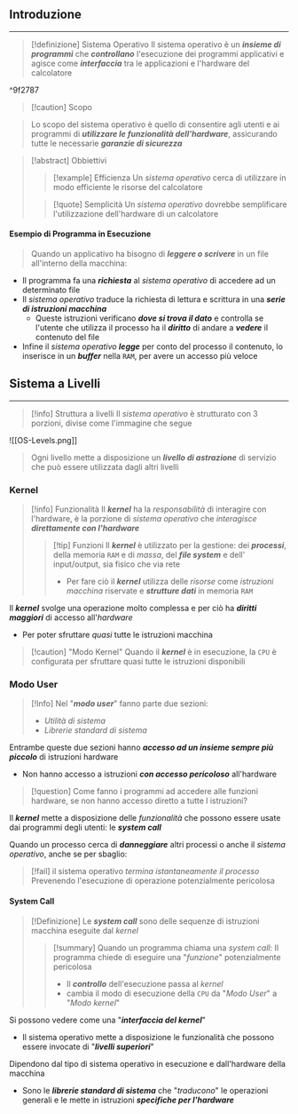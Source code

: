 ## Introduzione
---
>[!definizione] Sistema Operativo
>Il sistema operativo è un ***insieme di programmi*** che ***controllano*** l'esecuzione dei programmi applicativi e agisce come ***interfaccia*** tra le applicazioni e l'hardware del calcolatore

^9f2787

>[!caution] Scopo

> Lo scopo del sistema operativo è quello di consentire agli utenti e ai programmi di ***utilizzare le funzionalità dell'hardware***, assicurando tutte le necessarie ***garanzie di sicurezza***

>[!abstract] Obbiettivi
>>[!example] Efficienza
>>Un *sistema operativo* cerca di utilizzare in modo efficiente le risorse del calcolatore
>
>>[!quote] Semplicità
>>Un *sistema operativo* dovrebbe semplificare l'utilizzazione dell'hardware di un calcolatore
#### Esempio di Programma in Esecuzione
>Quando un applicativo ha bisogno di ***leggere o scrivere*** in un file all'interno della macchina:

- Il programma fa una ***richiesta*** al *sistema operativo* di accedere ad un determinato file
- Il *sistema operativo* traduce la richiesta di lettura e scrittura in una ***serie di istruzioni macchina***
	- Queste istruzioni verificano ***dove si trova il dato*** e controlla se l'utente che utilizza il processo ha il ***diritto*** di andare a ***vedere*** il contenuto del file
- Infine il *sistema operativo* ***legge*** per conto del processo il contenuto, lo inserisce in un ***buffer*** nella `RAM`, per avere un accesso più veloce

## Sistema a Livelli
---
>[!info] Struttura a livelli
>Il *sistema operativo* è strutturato con 3 porzioni, divise come l'immagine che segue

![[OS-Levels.png]]

>Ogni livello mette a disposizione un ***livello di astrazione*** di servizio che può essere utilizzata dagli altri livelli
### Kernel
>[!info] Funzionalità
>Il ***kernel*** ha la *responsabilità* di interagire con l'hardware, è la porzione di *sistema operativo* che *interagisce* ***direttamente con l'hardware***
>>[!tip] Funzioni
>>Il ***kernel*** è utilizzato per la gestione: dei ***processi***, della memoria `RAM` e di *massa*, del ***file system*** e dell' input/output, sia fisico che via rete
>>- Per fare ciò il ***kernel*** utilizza delle *risorse* come *istruzioni macchina* riservate e ***strutture dati*** in memoria `RAM`

Il ***kernel*** svolge una operazione molto complessa e per ciò ha ***diritti maggiori*** di accesso all'*hardware*
- Per poter sfruttare *quasi* tutte le istruzioni macchina

>[!caution] "Modo Kernel"
>Quando il ***kernel*** è in esecuzione, la `CPU` è configurata per sfruttare quasi tutte le istruzioni disponibili

### Modo User
>[!Info]
>Nel "***modo user***" fanno parte due sezioni:
>- *Utilità di sistema*
>- *Librerie standard di sistema*



Entrambe queste due sezioni hanno ***accesso ad un insieme sempre più piccolo*** di istruzioni hardware
- Non hanno accesso a istruzioni ***con accesso pericoloso*** all'hardware

>[!question] Come fanno i programmi ad accedere alle funzioni hardware, se non hanno accesso diretto a tutte l istruzioni?

Il ***kernel*** mette a disposizione delle *funzionalità* che possono essere usate dai programmi degli utenti: le ***system call***

Quando un processo cerca di ***danneggiare*** altri processi o anche il *sistema operativo*, anche se per sbaglio:
>[!fail] il sistema operativo *termina istantaneamente il processo*
>Prevenendo l'esecuzione di operazione potenzialmente pericolosa

#### System Call

>[!Definizione]
>Le ***system call*** sono delle sequenze di istruzioni macchina eseguite dal *kernel*
>>[!summary] Quando un programma chiama una *system call*:
>>Il programma chiede di eseguire una "*funzione*" potenzialmente pericolosa
>>- Il ***controllo*** dell'esecuzione passa al *kernel*
>>	- cambia il modo di esecuzione della `CPU` da "*Modo User*" a "*Modo kernel*"

Si possono vedere come una "***interfaccia del kernel***"
- Il sistema operativo mette a disposizione le funzionalità che possono essere invocate di "***livelli superiori***"

Dipendono dal tipo di sistema operativo in esecuzione e dall'hardware della macchina
- Sono le ***librerie standard di sistema*** che "*traducono*" le operazioni generali e le mette in istruzioni ***specifiche per l'hardware***
